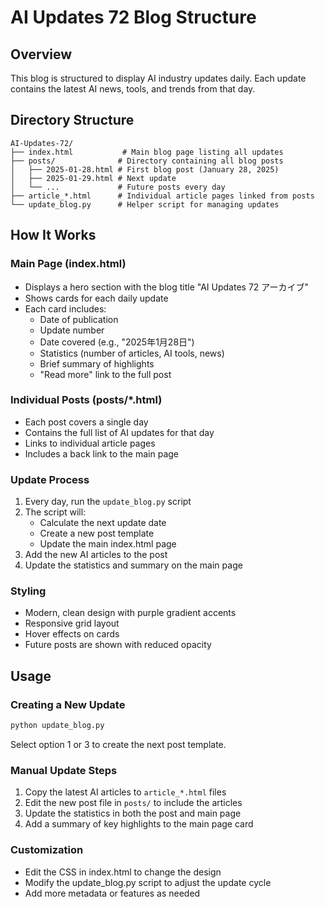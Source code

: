 # AI Updates 72 Blog Structure

## Overview
This blog is structured to display AI industry updates daily. Each update contains the latest AI news, tools, and trends from that day.

## Directory Structure
```
AI-Updates-72/
├── index.html           # Main blog page listing all updates
├── posts/              # Directory containing all blog posts
│   ├── 2025-01-28.html # First blog post (January 28, 2025)
│   ├── 2025-01-29.html # Next update
│   └── ...             # Future posts every day
├── article_*.html      # Individual article pages linked from posts
└── update_blog.py      # Helper script for managing updates
```

## How It Works

### Main Page (index.html)
- Displays a hero section with the blog title "AI Updates 72 アーカイブ"
- Shows cards for each daily update
- Each card includes:
  - Date of publication
  - Update number
  - Date covered (e.g., "2025年1月28日")
  - Statistics (number of articles, AI tools, news)
  - Brief summary of highlights
  - "Read more" link to the full post

### Individual Posts (posts/*.html)
- Each post covers a single day
- Contains the full list of AI updates for that day
- Links to individual article pages
- Includes a back link to the main page

### Update Process
1. Every day, run the `update_blog.py` script
2. The script will:
   - Calculate the next update date
   - Create a new post template
   - Update the main index.html page
3. Add the new AI articles to the post
4. Update the statistics and summary on the main page

### Styling
- Modern, clean design with purple gradient accents
- Responsive grid layout
- Hover effects on cards
- Future posts are shown with reduced opacity

## Usage

### Creating a New Update
```bash
python update_blog.py
```
Select option 1 or 3 to create the next post template.

### Manual Update Steps
1. Copy the latest AI articles to `article_*.html` files
2. Edit the new post file in `posts/` to include the articles
3. Update the statistics in both the post and main page
4. Add a summary of key highlights to the main page card

### Customization
- Edit the CSS in index.html to change the design
- Modify the update_blog.py script to adjust the update cycle
- Add more metadata or features as needed